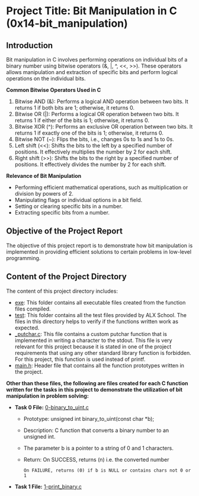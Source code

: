 # Project Title: Bit Manipulation in C (0x14-bit_manipulation)

## Introduction

Bit manipulation in C involves performing operations on individual bits of a binary number using bitwise operators (&, |, ^, <<, >>). These operators allows manipulation and extraction of specific bits and perform logical operations on the individual bits.

**Common Bitwise Operators Used in C**

1. Bitwise AND (&): Performs a logical AND operation between two bits. It returns 1 if both bits are 1; otherwise, it returns 0.
2. Bitwise OR (|): Performs a logical OR operation between two bits. It returns 1 if either of the bits is 1; otherwise, it returns 0.
3. Bitwise XOR (^): Performs an exclusive OR operation between two bits. It returns 1 if exactly one of the bits is 1; otherwise, it returns 0.
4. Bitwise NOT (~): Flips the bits, i.e., changes 0s to 1s and 1s to 0s.
5. Left shift (<<): Shifts the bits to the left by a specified number of positions. It effectively multiplies the number by 2 for each shift.
6. Right shift (>>): Shifts the bits to the right by a specified number of positions. It effectively divides the number by 2 for each shift.

**Relevance of Bit Manipulation**

- Performing efficient mathematical operations, such as multiplication or division by powers of 2.
- Manipulating flags or individual options in a bit field.
- Setting or clearing specific bits in a number.
- Extracting specific bits from a number.

## Objective of the Project Report

The objective of this project report is to demonstrate how bit manipulation is implemented in providing efficient solutions to certain problems in low-level programming.

## Content of the Project Directory

The content of this project directory includes:
- [exe](https://github.com/GoodnessJames/alx-low_level_programming/tree/master/0x14-bit_manipulation/exe): This folder contains all executable files created from the function files compiled.
- [test](https://github.com/GoodnessJames/alx-low_level_programming/tree/master/0x14-bit_manipulation/test): This folder contains all the test files provided by ALX School. The files in this directory helps to verify if the functions written work as expected.
- [_putchar.c](https://github.com/GoodnessJames/alx-low_level_programming/blob/master/0x14-bit_manipulation/_putchar.c): This file contains a custom putchar function that is implemented in writing a character to the stdout. This file is very relevant for this project because it is stated in one of the project requirements that using any other standard library function is forbidden. For this project, this function is used instead of printf.
- [main.h](https://github.com/GoodnessJames/alx-low_level_programming/blob/master/0x14-bit_manipulation/main.h): Header file that contains all the function prototypes written in the project.

**Other than these files, the following are files created for each C function written for the tasks in this project to demonstrate the utilization of bit manipulation in problem solving:**

- **Task 0 File:** [0-binary_to_uint.c](https://github.com/GoodnessJames/alx-low_level_programming/blob/master/0x14-bit_manipulation/0-binary_to_uint.c)
	- Prototype: unsigned int binary_to_uint(const char *b);
	- Description: C function that converts a binary number to an unsigned int.
	- The parameter b is a pointer to a string of 0 and 1 characters.
	- Return: On SUCCESS, returns (n) i.e. the converted number
		  
		  On FAILURE, returns (0) if b is NULL or contains chars not 0 or 1
- **Task 1 File:** [1-print_binary.c](https://github.com/GoodnessJames/alx-low_level_programming/blob/master/0x14-bit_manipulation/1-print_binary.c)


